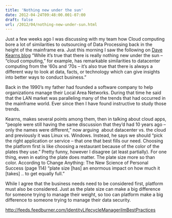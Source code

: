 ```yaml
---
title: 'Nothing new under the sun'
date: 2012-04-24T09:48:00.001-07:00
draft: false
url: /2012/04/nothing-new-under-sun.html
---
```


Just a few weeks ago I was discussing with my team how Cloud computing bore a lot of similarities to outsourcing of Data Processing back in the height of the mainframe era. Just this morning I saw the following on [Dave Kearns blog](http://blogs.kuppingercole.com/kearns/2012/04/24/eic-2012-my-pickings/) “While it’s true that there is really nothing new under the sun – “cloud computing,” for example, has remarkable similarities to datacenter computing from the ‘60s and ‘70s – it’s also true that there is always a different way to look at data, facts, or technology which can give insights into better ways to conduct business.”

Back in the 1990’s my father had founded a software company to help organizations manage their Local Area Networks. During that time he said that the LAN market was paralleling many of the trends that had occurred in the mainframe world. Ever since then I have found instructive to study those trends.

Kearns, makes several points among them, then in talking about cloud apps, “people were still having the same discussion that they’d had 10 years ago – only the names were different,” now arguing  about datacenter vs. the cloud and previously it was Linux vs. Windows. Instead, he says we should “pick the right application or service – that one that best fills our need. Choosing the platform first is like choosing a restaurant because of the color of the plates they use.” Pretty funny, however I disagree (at least partially). For one thing, even in eating the plate does matter. The plate size more so than color. According to Change Anything: The New Science of Personal Success (page 114) “plate size \[has\] an enormous impact on how much it \[takes\] .. to get equally full.”

While I agree that the business needs need to be considered first, platform must also be considered. Just as the plate size can make a big difference for someone trying to manage their weight, so too can platform make a big difference to someone trying to manage their data security.

http://feeds.feedburner.com/IdentityLifecycleManagerilmBestPractices